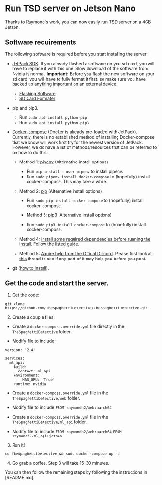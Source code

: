 # Run TSD server on Jetson Nano

Thanks to Raymond's work, you can now easily run TSD server on a 4GB Jetson.

## Software requirements

The following software is required before you start installing the server:

- [JetPack SDK](https://developer.nvidia.com/embedded/jetpack). If you already flashed a software on you sd card, you will have to replace it with this one. Slow download of the software from Nvidia is normal. **Important:** Before you flash the new software on your sd card, you will have to fully format it first, so make sure you have backed up anything important on an external device.
  - [Flashing Software](https://www.balena.io/etcher/)
  - [SD Card Formater](https://www.sdcard.org/downloads/formatter/)

- pip and pip3.
    - Run `sudo apt install python-pip`
    - Run `sudo apt install python-pip3`

- [Docker-compose](https://docs.docker.com/compose/install/#install-using-pip) (Docker is already pre-loaded with JetPack). Currently, there is no established method of installing Docker-compose that we know will work first try for the newest version of JetPack. However, we do have a list of methods/resources that can be referred to on how to do this.
    - Method 1: [pipenv](https://docs.docker.com/compose/install/#install-using-pip) (Alternative install options)
        - Run `pip install --user pipenv` to install pipenv.
        - Run `sudo pipenv install docker-compose` to (hopefully) install docker-compose. This may take a while.

    - Method 2: [pip](https://docs.docker.com/compose/install/#install-using-pip) (Alternative install options)
        - Run `sudo pip install docker-compose` to (hopefully) install docker-compose.
   
		- Method 3: [pip3](https://docs.docker.com/compose/install/#install-using-pip) (Alternative install options)
        - Run `sudo pip3 install docker-compose` to (hopefully) install docker-compose.
   
    - Method 4: [Install some required dependencies before running the install](https://dev.to/rohansawant/installing-docker-and-docker-compose-on-the-jetson-nano-4gb-2gb-in-2-simple-steps-1f4i). Follow the listed guide.

    - Method 5: [Aquire help from the Offical Discord](https://discord.gg/5bnFgzGWHY). Please first look at [this](https://discord.com/channels/614543405724205137/648759742881071124/811686583043620923) thread to see if any part of it may help you before you post. 
  
- git ([how to install](https://git-scm.com/downloads)).

## Get the code and start the server.

1. Get the code:

```
git clone https://github.com/TheSpaghettiDetective/TheSpaghettiDetective.git
```

2. Create a couple files:

  - Create a `docker-compose.override.yml` file directly in the `TheSpaghettiDetective` folder.

  - Modify file to include:

  ```
  version: '2.4'

  services:
    ml_api:
      build:
        context: ml_api
      environment:
          HAS_GPU: 'True'
      runtime: nvidia
  ```

  - Create a `docker-compose.override.yml` file in the `TheSpaghettiDetective/web` folder.

  - Modify file to include `FROM raymondh2/web:aarch64`

  - Create a `docker-compose.override.yml` file in the `TheSpaghettiDetective/ml_api` folder.

  - Modify file to include `FROM raymondh2/web:aarch64` `FROM raymondh2/ml_api:jetson`
  
 3. Run it!
 
 ```
 cd TheSpaghettiDetective && sudo docker-compose up -d
 ```

4. Go grab a coffee. Step 3 will take 15-30 minutes.

You can then follow the remaining steps by following the instructions in [README.md].
